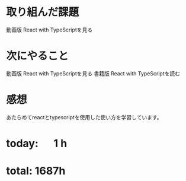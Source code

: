 # 取り組んだ課題
動画版 React with TypeScriptを見る

# 次にやること
動画版 React with TypeScriptを見る 書籍版 React with TypeScriptを読む

# 感想
あたらめてreactとtypescriptを使用した使い方を学習しています。

# today: 　 1 h
# total: 1687h
